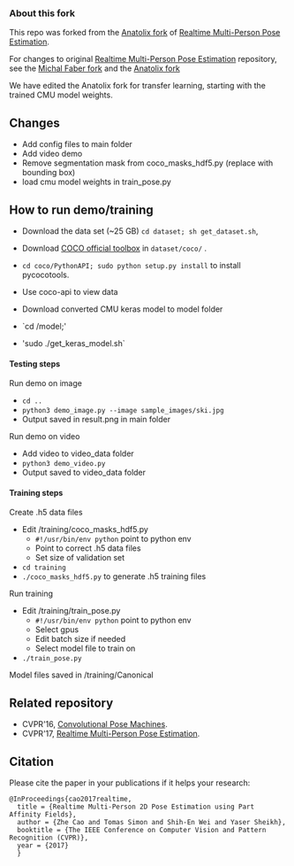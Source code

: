 ### About this fork

 This repo was forked from the [Anatolix fork](https://github.com/anatolix/keras_Realtime_Multi-Person_Pose_Estimation) of [Realtime Multi-Person Pose Estimation](https://github.com/ZheC/Realtime_Multi-Person_Pose_Estimation).

For changes to original [Realtime Multi-Person Pose Estimation](https://github.com/ZheC/Realtime_Multi-Person_Pose_Estimation) repository, see the [Michal Faber fork](https://github.com/michalfaber/keras_Realtime_Multi-Person_Pose_Estimation) and the [Anatolix fork](https://github.com/anatolix/keras_Realtime_Multi-Person_Pose_Estimation)

We have edited the Anatolix fork for transfer learning, starting with the trained CMU model weights.

## Changes

- Add config files to main folder
- Add video demo
- Remove segmentation mask from coco_masks_hdf5.py (replace with bounding box)
- load cmu model weights in train_pose.py

## How to run demo/training

- Download the data set (~25 GB) `cd dataset; sh get_dataset.sh`,
- Download [COCO official toolbox](https://github.com/pdollar/coco) in `dataset/coco/` . 
- `cd coco/PythonAPI; sudo python setup.py install` to install pycocotools.
- Use coco-api to view data

- Download converted CMU keras model to model folder
- `cd /model;'
- 'sudo ./get_keras_model.sh`

#### Testing steps

Run demo on image
- `cd ..`
- `python3 demo_image.py --image sample_images/ski.jpg`
- Output saved in result.png in main folder

Run demo on video
- Add video to video_data folder
- `python3 demo_video.py`
- Output saved to video_data folder


#### Training steps

Create .h5 data files
- Edit /training/coco_masks_hdf5.py 
	- `#!/usr/bin/env python` point to python env
	- Point to correct .h5 data files
	- Set size of validation set
- `cd training`
- `./coco_masks_hdf5.py` to generate .h5 training files

Run training
- Edit /training/train_pose.py 
	- `#!/usr/bin/env python` point to python env
	- Select gpus
	- Edit batch size if needed
	- Select model file to train on
- `./train_pose.py`

Model files saved in /training/Canonical

    
## Related repository
- CVPR'16, [Convolutional Pose Machines](https://github.com/shihenw/convolutional-pose-machines-release).
- CVPR'17, [Realtime Multi-Person Pose Estimation](https://github.com/ZheC/Realtime_Multi-Person_Pose_Estimation).

## Citation
Please cite the paper in your publications if it helps your research:    

    @InProceedings{cao2017realtime,
      title = {Realtime Multi-Person 2D Pose Estimation using Part Affinity Fields},
      author = {Zhe Cao and Tomas Simon and Shih-En Wei and Yaser Sheikh},
      booktitle = {The IEEE Conference on Computer Vision and Pattern Recognition (CVPR)},
      year = {2017}
      }
	  
